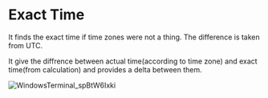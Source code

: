 <h1> Exact Time </h1>

It finds the exact time if time zones were not a thing. The difference is taken from UTC.

It give the diffrence between actual time(according to time zone) and exact time(from calculation) and provides a delta between them.

![WindowsTerminal_spBtW6Ixki](https://user-images.githubusercontent.com/35961071/173430535-3bf67a8c-2bc1-46bf-ae52-8714993372c4.gif)

